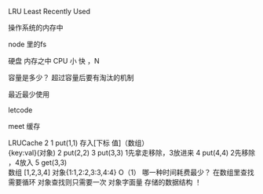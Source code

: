 LRU  Least Recently Used

操作系统的内存中

node 里的fs

硬盘  内存之中  CPU  小  快 ，N

容量是多少？  超过容量后要有淘汰的机制

最近最少使用

letcode

meet 缓存

LRUCache
   2
1   put(1,1)  存入[下标 值]（数组）   
{key:val}(对象)
2   put(2,2)
3   put(3,3)  1先拿走移除，3放进来
4   put(4,4)  2先移除  ，4放入
5   get(3,3)                                 
数组 [1,2,3,4] 对象{1:1,2:2,3:3,4:4} O（1）
哪一种时间耗费最少？
在数组里查找需要循环
对象查找则只需要一次
对象字面量   存储的数据结构
！